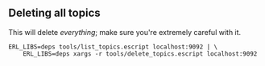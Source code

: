 ## Deleting all topics

This will delete *everything*; make sure you're extremely careful with it.

```
ERL_LIBS=deps tools/list_topics.escript localhost:9092 | \
    ERL_LIBS=deps xargs -r tools/delete_topics.escript localhost:9092
```
